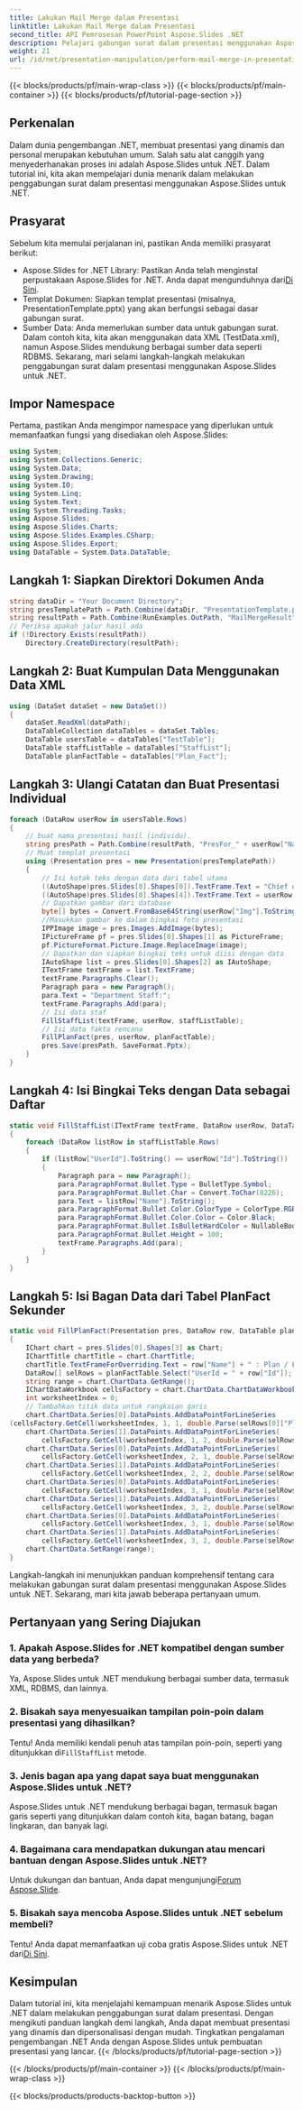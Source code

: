 ```yaml
---
title: Lakukan Mail Merge dalam Presentasi
linktitle: Lakukan Mail Merge dalam Presentasi
second_title: API Pemrosesan PowerPoint Aspose.Slides .NET
description: Pelajari gabungan surat dalam presentasi menggunakan Aspose.Slides untuk .NET dalam panduan langkah demi langkah ini. Buat presentasi yang dinamis dan dipersonalisasi dengan mudah.
weight: 21
url: /id/net/presentation-manipulation/perform-mail-merge-in-presentations/
---
```


{{< blocks/products/pf/main-wrap-class >}}
{{< blocks/products/pf/main-container >}}
{{< blocks/products/pf/tutorial-page-section >}}

## Perkenalan
Dalam dunia pengembangan .NET, membuat presentasi yang dinamis dan personal merupakan kebutuhan umum. Salah satu alat canggih yang menyederhanakan proses ini adalah Aspose.Slides untuk .NET. Dalam tutorial ini, kita akan mempelajari dunia menarik dalam melakukan penggabungan surat dalam presentasi menggunakan Aspose.Slides untuk .NET.
## Prasyarat
Sebelum kita memulai perjalanan ini, pastikan Anda memiliki prasyarat berikut:
- Aspose.Slides for .NET Library: Pastikan Anda telah menginstal perpustakaan Aspose.Slides for .NET. Anda dapat mengunduhnya dari[Di Sini](https://releases.aspose.com/slides/net/).
- Templat Dokumen: Siapkan templat presentasi (misalnya, PresentationTemplate.pptx) yang akan berfungsi sebagai dasar gabungan surat.
- Sumber Data: Anda memerlukan sumber data untuk gabungan surat. Dalam contoh kita, kita akan menggunakan data XML (TestData.xml), namun Aspose.Slides mendukung berbagai sumber data seperti RDBMS.
Sekarang, mari selami langkah-langkah melakukan penggabungan surat dalam presentasi menggunakan Aspose.Slides untuk .NET.
## Impor Namespace
Pertama, pastikan Anda mengimpor namespace yang diperlukan untuk memanfaatkan fungsi yang disediakan oleh Aspose.Slides:
```csharp
using System;
using System.Collections.Generic;
using System.Data;
using System.Drawing;
using System.IO;
using System.Linq;
using System.Text;
using System.Threading.Tasks;
using Aspose.Slides;
using Aspose.Slides.Charts;
using Aspose.Slides.Examples.CSharp;
using Aspose.Slides.Export;
using DataTable = System.Data.DataTable;
```
## Langkah 1: Siapkan Direktori Dokumen Anda
```csharp
string dataDir = "Your Document Directory";
string presTemplatePath = Path.Combine(dataDir, "PresentationTemplate.pptx");
string resultPath = Path.Combine(RunExamples.OutPath, "MailMergeResult");
// Periksa apakah jalur hasil ada
if (!Directory.Exists(resultPath))
    Directory.CreateDirectory(resultPath);
```
## Langkah 2: Buat Kumpulan Data Menggunakan Data XML
```csharp
using (DataSet dataSet = new DataSet())
{
    dataSet.ReadXml(dataPath);
    DataTableCollection dataTables = dataSet.Tables;
    DataTable usersTable = dataTables["TestTable"];
    DataTable staffListTable = dataTables["StaffList"];
    DataTable planFactTable = dataTables["Plan_Fact"];
```
## Langkah 3: Ulangi Catatan dan Buat Presentasi Individual
```csharp
foreach (DataRow userRow in usersTable.Rows)
{
    // buat nama presentasi hasil (individu).
    string presPath = Path.Combine(resultPath, "PresFor_" + userRow["Name"] + ".pptx");
    // Muat templat presentasi
    using (Presentation pres = new Presentation(presTemplatePath))
    {
        // Isi kotak teks dengan data dari tabel utama
        ((AutoShape)pres.Slides[0].Shapes[0]).TextFrame.Text = "Chief of the department - " + userRow["Name"];
        ((AutoShape)pres.Slides[0].Shapes[4]).TextFrame.Text = userRow["Department"].ToString();
        // Dapatkan gambar dari database
        byte[] bytes = Convert.FromBase64String(userRow["Img"].ToString());
        //Masukkan gambar ke dalam bingkai foto presentasi
        IPPImage image = pres.Images.AddImage(bytes);
        IPictureFrame pf = pres.Slides[0].Shapes[1] as PictureFrame;
        pf.PictureFormat.Picture.Image.ReplaceImage(image);
        // Dapatkan dan siapkan bingkai teks untuk diisi dengan data
        IAutoShape list = pres.Slides[0].Shapes[2] as IAutoShape;
        ITextFrame textFrame = list.TextFrame;
        textFrame.Paragraphs.Clear();
        Paragraph para = new Paragraph();
        para.Text = "Department Staff:";
        textFrame.Paragraphs.Add(para);
        // Isi data staf
        FillStaffList(textFrame, userRow, staffListTable);
        // Isi data fakta rencana
        FillPlanFact(pres, userRow, planFactTable);
        pres.Save(presPath, SaveFormat.Pptx);
    }
}
```
## Langkah 4: Isi Bingkai Teks dengan Data sebagai Daftar
```csharp
static void FillStaffList(ITextFrame textFrame, DataRow userRow, DataTable staffListTable)
{
    foreach (DataRow listRow in staffListTable.Rows)
    {
        if (listRow["UserId"].ToString() == userRow["Id"].ToString())
        {
            Paragraph para = new Paragraph();
            para.ParagraphFormat.Bullet.Type = BulletType.Symbol;
            para.ParagraphFormat.Bullet.Char = Convert.ToChar(8226);
            para.Text = listRow["Name"].ToString();
            para.ParagraphFormat.Bullet.Color.ColorType = ColorType.RGB;
            para.ParagraphFormat.Bullet.Color.Color = Color.Black;
            para.ParagraphFormat.Bullet.IsBulletHardColor = NullableBool.True;
            para.ParagraphFormat.Bullet.Height = 100;
            textFrame.Paragraphs.Add(para);
        }
    }
}
```
## Langkah 5: Isi Bagan Data dari Tabel PlanFact Sekunder
```csharp
static void FillPlanFact(Presentation pres, DataRow row, DataTable planFactTable)
{
    IChart chart = pres.Slides[0].Shapes[3] as Chart;
    IChartTitle chartTitle = chart.ChartTitle;
    chartTitle.TextFrameForOverriding.Text = row["Name"] + " : Plan / Fact";
    DataRow[] selRows = planFactTable.Select("UserId = " + row["Id"]);
    string range = chart.ChartData.GetRange();
    IChartDataWorkbook cellsFactory = chart.ChartData.ChartDataWorkbook;
    int worksheetIndex = 0;
    // Tambahkan titik data untuk rangkaian garis
    chart.ChartData.Series[0].DataPoints.AddDataPointForLineSeries
(cellsFactory.GetCell(worksheetIndex, 1, 1, double.Parse(selRows[0]["PlanData"].ToString())));
    chart.ChartData.Series[1].DataPoints.AddDataPointForLineSeries(
        cellsFactory.GetCell(worksheetIndex, 1, 2, double.Parse(selRows[0]["FactData"].ToString())));
    chart.ChartData.Series[0].DataPoints.AddDataPointForLineSeries(
        cellsFactory.GetCell(worksheetIndex, 2, 1, double.Parse(selRows[1]["PlanData"].ToString())));
    chart.ChartData.Series[1].DataPoints.AddDataPointForLineSeries(
        cellsFactory.GetCell(worksheetIndex, 2, 2, double.Parse(selRows[1]["FactData"].ToString())));
    chart.ChartData.Series[0].DataPoints.AddDataPointForLineSeries(
        cellsFactory.GetCell(worksheetIndex, 3, 1, double.Parse(selRows[2]["PlanData"].ToString())));
    chart.ChartData.Series[1].DataPoints.AddDataPointForLineSeries(
        cellsFactory.GetCell(worksheetIndex, 3, 2, double.Parse(selRows[2]["FactData"].ToString())));
    chart.ChartData.Series[0].DataPoints.AddDataPointForLineSeries(
        cellsFactory.GetCell(worksheetIndex, 3, 1, double.Parse(selRows[3]["PlanData"].ToString())));
    chart.ChartData.Series[1].DataPoints.AddDataPointForLineSeries(
        cellsFactory.GetCell(worksheetIndex, 3, 2, double.Parse(selRows[3]["FactData"].ToString())));
    chart.ChartData.SetRange(range);
}
```
Langkah-langkah ini menunjukkan panduan komprehensif tentang cara melakukan gabungan surat dalam presentasi menggunakan Aspose.Slides untuk .NET. Sekarang, mari kita jawab beberapa pertanyaan umum.
## Pertanyaan yang Sering Diajukan
### 1. Apakah Aspose.Slides for .NET kompatibel dengan sumber data yang berbeda?
Ya, Aspose.Slides untuk .NET mendukung berbagai sumber data, termasuk XML, RDBMS, dan lainnya.
### 2. Bisakah saya menyesuaikan tampilan poin-poin dalam presentasi yang dihasilkan?
 Tentu! Anda memiliki kendali penuh atas tampilan poin-poin, seperti yang ditunjukkan di`FillStaffList` metode.
### 3. Jenis bagan apa yang dapat saya buat menggunakan Aspose.Slides untuk .NET?
Aspose.Slides untuk .NET mendukung berbagai bagan, termasuk bagan garis seperti yang ditunjukkan dalam contoh kita, bagan batang, bagan lingkaran, dan banyak lagi.
### 4. Bagaimana cara mendapatkan dukungan atau mencari bantuan dengan Aspose.Slides untuk .NET?
 Untuk dukungan dan bantuan, Anda dapat mengunjungi[Forum Aspose.Slide](https://forum.aspose.com/c/slides/11).
### 5. Bisakah saya mencoba Aspose.Slides untuk .NET sebelum membeli?
 Tentu! Anda dapat memanfaatkan uji coba gratis Aspose.Slides untuk .NET dari[Di Sini](https://releases.aspose.com/).
## Kesimpulan
Dalam tutorial ini, kita menjelajahi kemampuan menarik Aspose.Slides untuk .NET dalam melakukan penggabungan surat dalam presentasi. Dengan mengikuti panduan langkah demi langkah, Anda dapat membuat presentasi yang dinamis dan dipersonalisasi dengan mudah. Tingkatkan pengalaman pengembangan .NET Anda dengan Aspose.Slides untuk pembuatan presentasi yang lancar.
{{< /blocks/products/pf/tutorial-page-section >}}

{{< /blocks/products/pf/main-container >}}
{{< /blocks/products/pf/main-wrap-class >}}

{{< blocks/products/products-backtop-button >}}
